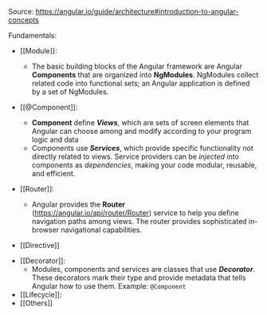 Source: https://angular.io/guide/architecture#introduction-to-angular-concepts

Fundamentals: 
- [[Module]]: 
	- The basic building blocks of the Angular framework are Angular **Components** that are organized into **NgModules**. NgModules collect related code into functional sets; an Angular application is defined by a set of NgModules.
	  
- [[@Component]]: 
	- **Component** define _**Views**_, which are sets of screen elements that Angular can choose among and modify according to your program logic and data
	- Components use _**Services**_, which provide specific functionality not directly related to views. Service providers can be _injected_ into components as _dependencies_, making your code modular, reusable, and efficient.
	  
- [[Router]]: 
	- Angular provides the **Router** (https://angular.io/api/router/Router) service to help you define navigation paths among views. The router provides sophisticated in-browser navigational capabilities.
* [[Directive]]
	  
- [[Decorator]]: 
	- Modules, components and services are classes that use **_Decorator_**. These decorators mark their type and provide metadata that tells Angular how to use them. Example: `@Component`
- [[Lifecycle]]: 
- [[Others]]